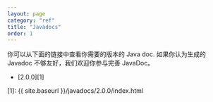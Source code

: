 ```yaml
---
layout: page
category: "ref"
title: "Javadocs"
order: 1
---
```


你可以从下面的链接中查看你需要的版本的 Java doc.
如果你认为生成的 Javadoc 不够友好，我们欢迎你参与完善 JavaDoc。

* [2.0.0][1]


[1]: {{ site.baseurl }}/javadocs/2.0.0/index.html